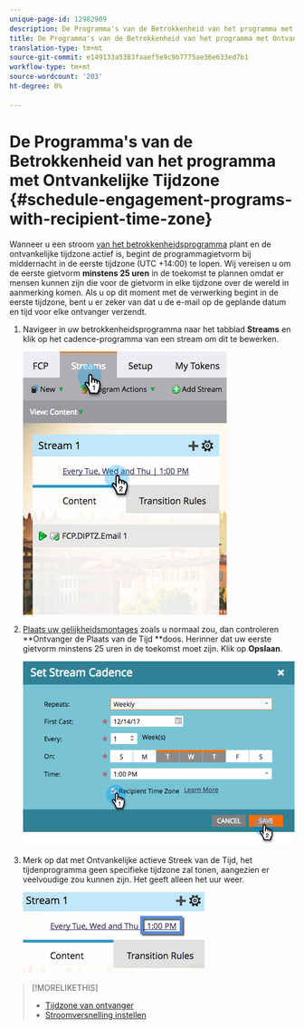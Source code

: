 ```yaml
---
unique-page-id: 12982909
description: De Programma's van de Betrokkenheid van het programma met Ontvangerstijd - Marketo DOS - de Documentatie van het Product
title: De Programma's van de Betrokkenheid van het programma met Ontvankelijke Tijdzone
translation-type: tm+mt
source-git-commit: e149133a5383faaef5e9c9b7775ae36e633ed7b1
workflow-type: tm+mt
source-wordcount: '203'
ht-degree: 0%

---
```



# De Programma&#39;s van de Betrokkenheid van het programma met Ontvankelijke Tijdzone {#schedule-engagement-programs-with-recipient-time-zone}

Wanneer u een stroom [van het betrokkenheidsprogramma](https://docs.marketo.com/display/DOCS/Schedule+Engagement+Programs+for+Recipient+Time+Zones) plant en de ontvankelijke tijdzone actief is, begint de programmagietvorm bij middernacht in de eerste tijdzone (UTC +14:00) te lopen. Wij vereisen u om de eerste gietvorm **minstens 25 uren** in de toekomst te plannen omdat er mensen kunnen zijn die voor de gietvorm in elke tijdzone over de wereld in aanmerking komen. Als u op dit moment met de verwerking begint in de eerste tijdzone, bent u er zeker van dat u de e-mail op de geplande datum en tijd voor elke ontvanger verzendt.

1. Navigeer in uw betrokkenheidsprogramma naar het tabblad **Streams** en klik op het cadence-programma van een stream om dit te bewerken.

   ![](assets/image2017-12-5-13-3a36-3a21.png)

1. [Plaats uw gelijkheidsmontages](../../../../../product-docs/email-marketing/drip-nurturing/engagement-program-streams/set-stream-cadence.md) zoals u normaal zou, dan controleren **Ontvanger de Plaats van de Tijd **doos. Herinner dat uw eerste gietvorm minstens 25 uren in de toekomst moet zijn. Klik op **Opslaan**.

   ![](assets/image2017-12-5-13-3a50-3a32.png)

1. Merk op dat met Ontvankelijke actieve Streek van de Tijd, het tijdenprogramma geen specifieke tijdzone zal tonen, aangezien er veelvoudige zou kunnen zijn. Het geeft alleen het uur weer.

   ![](assets/image2017-12-5-13-3a56-3a21.png)

>[!MORELIKETHIS]
>
>* [Tijdzone van ontvanger](../../../../../product-docs/email-marketing/email-programs/email-program-actions/scheduling-with-recipient-time-zone/understanding-recipient-time-zone.md)
>* [Stroomversnelling instellen](../../../../../product-docs/email-marketing/drip-nurturing/engagement-program-streams/set-stream-cadence.md)

>



